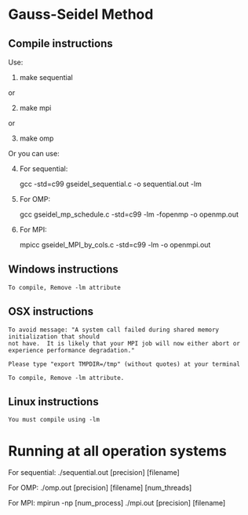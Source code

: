 # Gauss-Seidel Method

## Compile instructions

Use:

1. make sequential

or

2. make mpi

or

3. make omp

Or you can use:

4. For sequential:

	gcc -std=c99  gseidel_sequential.c -o sequential.out -lm

5. For OMP:

	gcc  gseidel_mp_schedule.c -std=c99 -lm -fopenmp -o openmp.out

6. For MPI:

	mpicc gseidel_MPI_by_cols.c -std=c99 -lm -o openmpi.out 

## Windows instructions

    To compile, Remove -lm attribute


## OSX instructions

    To avoid message: "A system call failed during shared memory initialization that should
    not have.  It is likely that your MPI job will now either abort or
    experience performance degradation."

    Please type "export TMPDIR=/tmp" (without quotes) at your terminal

    To compile, Remove -lm attribute.

## Linux instructions
    You must compile using -lm
    
# Running at all operation systems

For sequential: ./sequential.out [precision] [filename]

For OMP: ./omp.out [precision] [filename] [num_threads]

For MPI: mpirun -np [num_process] ./mpi.out [precision] [filename]

